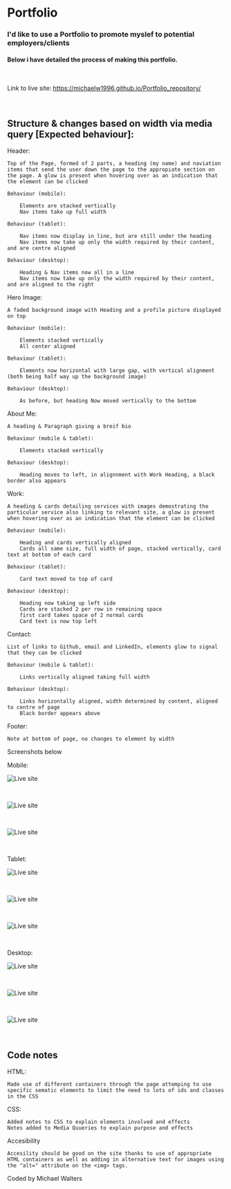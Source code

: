 # Portfolio

### I'd like to use a Portfolio to promote myslef to potential employers/clients 

#### Below i have detailed the process of making this portfolio.

<br>

Link to live site: https://michaelw1996.github.io/Portfolio_repository/

<br>

## Structure & changes based on width via media query [Expected behaviour]:

Header:

    Top of the Page, formed of 2 parts, a heading (my name) and naviation items that send the user down the page to the appropiate section on the page. A glow is present when hovering over as an indication that the element can be clicked

    Behaviour (mobile):

        Elements are stacked vertically
        Nav items take up full width

    Behaviour (tablet):

        Nav items now display in line, but are still under the heading
        Nav items now take up only the width required by their content, and are centre aligned

    Behaviour (desktop):

        Heading & Nav items now all in a line
        Nav items now take up only the width required by their content, and are aligned to the right

Hero Image:

    A faded background image with Heading and a profile picture displayed on top

    Behaviour (mobile):

        Elements stacked vertically
        All center aligned

    Behaviour (tablet):

        Elements now horizontal with large gap, with vertical alignment (both being half way up the background image)

    Behaviour (desktop):

        As before, but heading Now moved vertically to the bottom

About Me:

    A heading & Paragraph giving a breif bio

    Behaviour (mobile & tablet):

        Elements stacked vertically

    Behaviour (desktop):

        Heading moves to left, in alignnment with Work Heading, a black border also appears

Work:

    A heading & cards detailing services with images demostrating the particular service also linking to relevant site, a glow is present when hovering over as an indication that the element can be clicked

    Behaviour (mobile):

        Heading and cards vertically aligned
        Cards all same size, full width of page, stacked vertically, card text at bottom of each card

    Behaviour (tablet):

        Card text moved to top of card

    Behaviour (desktop):

        Heading now taking up left side
        Cards are stacked 2 per row in remaining space
        first card takes space of 2 normal cards
        Card text is now top left

Contact: 

    List of links to Github, email and LinkedIn, elements glow to signal that they can be clicked

    Behaviour (mobile & tablet):

        Links vertically aligned taking full width

    Behaviour (desktop):

        Links horizontally aligned, width determined by content, aligned to centre of page
        Black border appears above

Footer: 

    Note at bottom of page, no changes to element by width   


Screenshots below

Mobile:

![Live site](./assets/images/Mobile%20top.jpg)

<br>

![Live site](./assets/images/Mobile%20Work.jpg)

<br>

![Live site](./assets/images/Mobile%20bottom.jpg)

<br>

Tablet:

![Live site](./assets/images/Tablet%20top.jpg)

<br>

![Live site](./assets/images/Tablet%20Work.jpg)

<br>

![Live site](./assets/images/Tablet%20bottom.jpg)

<br>

Desktop:

![Live site](./assets/images/Desktop%20Top.jpg)

<br>

![Live site](./assets/images/Desktop%20work.jpg)

<br>

![Live site](./assets/images/Desktop%20bottom.jpg)

<br>


## Code notes

HTML:

    Made use of different containers through the page attemping to use specific sematic elements to limit the need to lots of ids and classes in the CSS

CSS:

    Added notes to CSS to explain elements involved and effects
    Notes added to Media Quueries to explain purpose and effects

Accesibility

    Accesility should be good on the site thanks to use of appropriate HTML containers as well as adding in alternative text for images using the "alt=" attribute on the <img> tags.


Coded by Michael Walters